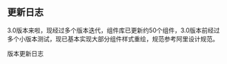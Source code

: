 ## 更新日志

3.0版本来啦，现经过多个版本迭代，组件库已更新约50个组件，3.0版本前经过多个小版本测试，现已基本实现大部分组件样式重绘，规范参考阿里设计规范。

版本更新日志

<template>
<div class="doc-update">
    <b-timeline>
      <b-timeline-item color="warning">
        <b-icon name="ios-construct" slot="dot" size="20"></b-icon>
        <p class="version">3.3.2</p>
        <p class="time">2020-06-09</p>
        <p class="content">更新table组件，优化默认选中操作。</p>
      </b-timeline-item>
      <b-timeline-item color="warning">
        <b-icon name="ios-construct" slot="dot" size="20"></b-icon>
        <p class="version">3.3.1</p>
        <p class="time">2020-06-06</p>
        <p class="content">修改菜单组件，新增横向滚动扩展</p>
        <p class="content">新增折叠容器组件，可单独设置独立的容器，可以配置折叠模式，方便分组</p>
        <p class="content">修改部分样式代码</p>
      </b-timeline-item>
      <b-timeline-item color="success">
        <b-icon name="ios-trophy" slot="dot" size="20"></b-icon>
        <p class="version">3.3.0</p>
        <p class="time">2020-06-01</p>
        <p class="content">修改主色调，更新默认色板值</p>
        <p class="content">按钮组件，默认去除wave水波纹效果以提升性能，默认添加shadow效果为点击效果</p>
        <p class="content">数字输入框，修改判定条件，默认blur时进行格式校验和精度补齐，可设置实时改变</p>
        <p class="content">添加颜色文档，包含基础色号和中性色号值</p>
        <p class="content">扩展表格组件，增加合并行列函数props，可传入合并函数来进行合并行列</p>
      </b-timeline-item>
      <b-timeline-item color="warning">
        <b-icon name="ios-construct" slot="dot" size="20"></b-icon>
        <p class="version">3.2.0</p>
        <p class="time">2020-04-20</p>
        <p class="content">修改下拉菜单，禁用选项点击事件冒泡</p>
        <p class="content">修改按钮禁用样式，多彩按钮可禁用</p>
        <p class="content">扩充按钮设置图标模式，并可扩展图标样式</p>
      </b-timeline-item>
      <b-timeline-item color="warning">
        <b-icon name="ios-construct" slot="dot" size="20"></b-icon>
        <p class="version">3.1.9</p>
        <p class="time">2020-04-09</p>
        <p class="content">修改tag组件行高，修改notice文字格式</p>
        <p class="content">修改数值输入框form错误样式</p>
        <p class="content">修改form-item组件样式错位问题</p>
        <p class="content">修改表格单选选中样式，行改变事件参数传入选中行数</p>
        <p class="content">提供modal窗动画完成事件回调</p>
        <p class="content">修复下拉菜单隐藏销毁默认位置的问题</p>
        <p class="content">修复modal框超出屏幕返回没有滚动问题</p>
        <p class="content">去除多余包引用，修改文档，增加生态连接bin-charts插件导航</p>
      </b-timeline-item>
      <b-timeline-item color="success">
        <b-icon name="ios-trophy" slot="dot" size="20"></b-icon>
        <p class="version">3.1.0</p>
        <p class="time">2020-03-21</p>
        <p class="content">新增分割面板split组件，新增slider滑块组件</p>
        <p class="content">更新生态连接，新增code-editor插件</p>
        <p class="content">popover取消确定字间距删除</p>
        <p class="content">tooltip文档主题修复</p>
        <p class="content">通知，popover，tooltip基础层级设置为2000+</p>
      </b-timeline-item>
      <b-timeline-item color="warning">
        <b-icon name="ios-construct" slot="dot" size="20"></b-icon>
        <p class="version">3.0.1</p>
        <p class="time">2020-03-16</p>
        <p class="content">修复modal窗确认点击事件不响应问题</p>
        <p class="content">优化表单标题显示高度，优化按钮间隔</p>
      </b-timeline-item>
      <b-timeline-item color="success">
        <b-icon name="ios-trophy" slot="dot" size="20"></b-icon>
        <p class="version">3.0.0</p>
        <p class="time">2020-03-14</p>
        <p class="content">调整全局主色调颜色，基础字号统一为14px，圆角值默认设置为2px</p>
        <p class="content">表单各类组件四个标准高度，40px，32px，28px，24px</p>
        <p class="content">优化各组件样式引用，支持主题定制配色</p>
        <p class="content">扩展popover组件，扩展notice通知组件</p>
        <p class="content">按钮扩展多彩文字设置</p>
        <p class="content">去除normalize引用，使用reset重置样式</p>
        <p class="content">级联选择器重命名为cascader</p>
        <p class="content">各个组件下拉框组件选中默认为主色混合白色85%</p>
        <p class="content">优化各个组件</p>
      </b-timeline-item>
      <b-timeline-item color="primary">
        <b-icon name="ios-leaf" slot="dot" size="20"></b-icon>
        <p class="version">2.7.14</p>
        <p class="time">2020-03-10</p>
        <p class="content">优化图标,button文字大小,修复模态窗和部分样式问题</p>
        <p class="content">优化table和tree树形组件无数据显示状态</p>
        <p class="content">修复table边框border的错位bug</p>
        <p class="content">扩展message提示显示zIndex可设置</p>
        <p class="content">固定图钉优化滚动监听</p>
        <p class="content">datePicker新增mini大小</p>
        <p class="content">优化table可以选择复制,优化tabs页签背景色</p>
        <p class="content">借助resize组件,使table模块默认跟随父级元素大小改变而改变,保证宽度统一</p>
      </b-timeline-item>
      <b-timeline-item color="primary">
        <b-icon name="ios-leaf" slot="dot" size="20"></b-icon>
        <p class="version">2.7.7</p>
        <p class="time">2020-02-22</p>
        <p class="content">修改菜单组件高度</p>
        <p class="content">修改返回顶部计算值</p>
        <p class="content">修改page选择框大小</p>
        <p class="content">修改按钮文字样式</p>
      </b-timeline-item>
      <b-timeline-item color="success">
        <b-icon name="ios-trophy" slot="dot" size="20"></b-icon>
        <p class="version">2.7.4</p>
        <p class="time">2020-02-14</p>
        <p class="content">更新打包资源,更换按需引入文档</p>
        <p class="content">增加栅格组件</p>
        <p class="content">增加日历组件</p>
        <p class="content">优化按钮样式</p>
        <p class="content">优化文本域输入文字大小，优化datepicker清空功能。</p>
      </b-timeline-item>
      <b-timeline-item color="primary">
        <b-icon name="ios-leaf" slot="dot" size="20"></b-icon>
        <p class="version">2.7.2</p>
        <p class="time">2020-02-13</p>
        <p class="content">修改模态窗弹窗样式</p>
        <p class="content">修改表格滚动自适应</p>
      </b-timeline-item>
      <b-timeline-item color="primary">
        <b-icon name="ios-leaf" slot="dot" size="20"></b-icon>
        <p class="version">2.7.1</p>
        <p class="time">2020-02-12</p>
        <p class="content">修改文档样式，左侧导航栏更紧凑</p>
        <p class="content">模态窗和抽屉遮罩优化，抽屉层级配置</p>
        <p class="content">表单控件统一高度，统一size为四个大小</p>
        <p class="content">修复部分样式错位问题</p>
      </b-timeline-item>
      <b-timeline-item color="primary">
        <b-icon name="ios-leaf" slot="dot" size="20"></b-icon>
        <p class="version">2.7.0</p>
        <p class="time">2020-02-12</p>
        <p class="content">修改文档布局</p>
        <p class="content">修改滚动锚点，默认使用原生滚动，不优先使用scrollbar</p>
        <p class="content">去除container容器组件，属于业务的布局需自行实现</p>
        <p class="content">重构了抽屉组件，修复message大小</p>
        <p class="content">修改form，modal弹窗，默认弹窗后更新body滚动条</p>
      </b-timeline-item>
      <b-timeline-item color="primary">
        <b-icon name="ios-leaf" slot="dot" size="20"></b-icon>
        <p class="version">2.6.6</p>
        <p class="time">2020-01-19</p>
        <p class="content">优化打包路径，增加按需加载模块</p>
        <p class="content">优化按钮组按钮间隔</p>
      </b-timeline-item>
      <b-timeline-item color="warning">
        <b-icon name="ios-construct" slot="dot" size="20"></b-icon>
        <p class="version">2.6.4</p>
        <p class="time">2020-01-13</p>
        <p class="content">给scrollbar添加window(resize)事件用于计算bar的位置和大小</p>
        <p class="content">统一transfer-dom增加解除绑定事件，添加至body中的dom元素会在解绑时remove</p>
        <p class="content">修复tooltip和modal 不采用transfer模式，默认在显示时再去添加至body，并做优化操作，已移动至body中的元素不做重复移动</p>
        <p class="content">picker,select,dropdown等组件默认修改transfer为appendToBody属性，方便理解</p>
        <p class="content">修复部分样式bug</p>
      </b-timeline-item>
      <b-timeline-item color="primary">
        <b-icon name="ios-leaf" slot="dot" size="20"></b-icon>
        <p class="version">2.6.2</p>
        <p class="time">2020-01-9</p>
        <p class="content">优化tabs标签页，修复部分样式</p>
        <p class="content">优化标签页滚动效果，窗口变化时同时计算容器宽度</p>
      </b-timeline-item>
      <b-timeline-item color="primary">
        <b-icon name="ios-leaf" slot="dot" size="20"></b-icon>
        <p class="version">2.6.1</p>
        <p class="time">2020-01-8</p>
        <p class="content">新增tabs标签页组件</p>
        <p class="content">优化util防抖函数，去除部分log日志</p>
      </b-timeline-item>
      <b-timeline-item color="success">
        <b-icon name="ios-trophy" slot="dot" size="20"></b-icon>
        <p class="version">2.5.0</p>
        <p class="time">2020-01-06</p>
        <p class="content">优化switch显示样式，使之更加饱满符合移动端开关样式，增加confirm切换前确认操作，确认后才调用真正切换</p>
        <p class="content">优化下拉框组件选中样式</p>
        <p class="content">优化按钮显示状态和样式，增加透明按钮功能</p>
        <p class="content">去除省略号...指令，增加点击外部指令</p>
        <p class="content">增加基础样式类名</p>
        <p class="content">优化util中的防抖函数，优化返回顶部，图钉和锚点的滚动计算频率</p>
        <p class="content">模态窗和抽屉窗默认不添加至body中去</p>
        <p class="content">模态框优化，默认不预插入body模式，appendToBody时默认也只有在开启时将元素插入至body下面，优化显示</p>
        <p class="content">优化表格样式，tooltip默认不开启控件模式，优化表格展开key值，编写table可展开文档</p>
        <p class="content">menu菜单可以设置展开所有，文档左侧导航栏使用menu菜单重写，滚动优化</p>
        <p class="content">更新字体库，增加几种常用loading，删除冷门图标</p>
      </b-timeline-item>
      <b-timeline-item color="primary">
        <b-icon name="ios-leaf" slot="dot" size="20"></b-icon>
        <p class="version">2.3.8</p>
        <p class="time">2019-12-10</p>
        <p class="content">小版本更新，更新文档连接地址</p>
      </b-timeline-item>
      <b-timeline-item color="success">
        <b-icon name="ios-trophy" slot="dot" size="20"></b-icon>
        <p class="version">2.3.5</p>
        <p class="time">2019-11-22</p>
        <p class="content">新增ColorPicker颜色选择组件</p>
        <p class="content">新增一个轮播组件</p>
        <p class="content">新增图钉固定组件</p>
        <p class="content">新增锚点导航组件</p>
        <p class="content">新增级联选择框组件</p>
        <p class="content">更新级联选择表单验证示例</p>
        <p class="content">优化输入框清除图标的垂直居中显示</p>
        <p class="content">文档新增查询组件搜索下拉框，以便于实现快速搜索组件</p>
        <p class="content">优化级联选择器缝隙问题</p>
        <p class="content">优化选择框组件样式</p>
        <p class="content">返回顶部滚动组件，支持普通div盒子</p>
        <p class="content">重构项目构建工具，重新打包整理文档</p>
      </b-timeline-item>
      <b-timeline-item color="warning">
        <b-icon name="ios-construct" slot="dot" size="20"></b-icon>
        <p class="version">2.1 ~ 2.0</p>
        <p class="time">2019-8-29 ~ 2019-11-22</p>
        <p class="content">小版本迭代，修复部分bug等</p>
      </b-timeline-item>
      <b-timeline-item color="success">
        <b-icon name="ios-trophy" slot="dot" size="20"></b-icon>
        <p class="version">2.1.0 Full 42 Components</p>
        <p class="time">2019-8-29</p>
        <p class="content">新增上传组件</p>
        <p class="content">新增日期选择组件</p>
        <p class="content">新增时间选择组件</p>
        <p class="content">新增时间轴组件</p>
        <p class="content">实现扩展时间和日期选择器的form表单校验，并编写相应的api</p>
        <p class="content">树结构新增一个'lock-select'属性用于锁定树菜单选中</p>
        <p class="content">重构文档更新日志，采用时间轴形式显示</p>
      </b-timeline-item>
      <b-timeline-item color="warning">
        <b-icon name="ios-construct" slot="dot" size="20"></b-icon>
        <p class="version">1.0 ~ 2.0</p>
        <p class="time">2019-4-12 ~ 2019-8-28</p>
        <p class="content">小版本迭代，基础打包模块修改，文档地址修改等</p>
      </b-timeline-item>
      <b-timeline-item color="danger">
        <b-icon name="ios-leaf" slot="dot" size="20"></b-icon>
        <p class="version">1.0.0</p>
        <p class="time">2019-4-12</p>
        <p class="content">项目初始化，配置实例文档生成</p>
        <p class="content">新增一个按钮组件</p>
        <p class="content">新增一个返回组件</p>
        <p class="content">重构一下样式的引用路径问题</p>
        <p class="content">npm发布，添加源码引用</p>
      </b-timeline-item>  
    </b-timeline>
</div>
</template>
